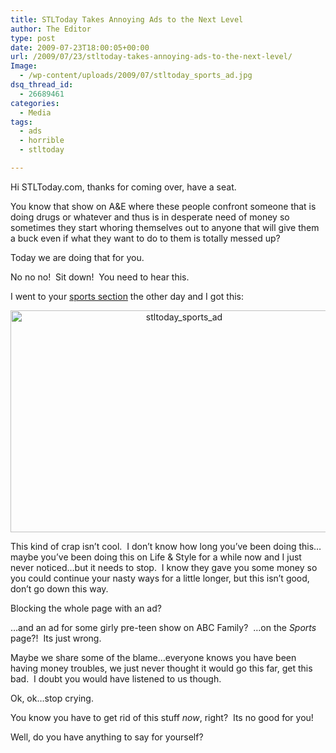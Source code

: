 ```yaml
---
title: STLToday Takes Annoying Ads to the Next Level
author: The Editor
type: post
date: 2009-07-23T18:00:05+00:00
url: /2009/07/23/stltoday-takes-annoying-ads-to-the-next-level/
Image:
  - /wp-content/uploads/2009/07/stltoday_sports_ad.jpg
dsq_thread_id:
  - 26689461
categories:
  - Media
tags:
  - ads
  - horrible
  - stltoday

---
```

Hi STLToday.com, thanks for coming over, have a seat.

You know that show on A&E where these people confront someone that is doing drugs or whatever and thus is in desperate need of money so sometimes they start whoring themselves out to anyone that will give them a buck even if what they want to do to them is totally messed up?

Today we are doing that for you.

No no no!  Sit down!  You need to hear this.

I went to your [sports section][1] the other day and I got this:

<p style="text-align: center;">
  <a href="http://punchingkitty.com/wp-content/uploads/2009/07/stltoday_sports_ad.jpg"><img class="aligncenter size-full wp-image-1047" title="stltoday_sports_ad" src="http://punchingkitty.com/wp-content/uploads/2009/07/stltoday_sports_ad.jpg" alt="stltoday_sports_ad" width="540" height="355" srcset="http://media.punchingkitty.com/wordpress/2009/07/stltoday_sports_ad.jpg 600w, http://media.punchingkitty.com/wordpress/2009/07/stltoday_sports_ad-300x197.jpg 300w" sizes="(max-width: 540px) 100vw, 540px" /></a>
</p>

This kind of crap isn&#8217;t cool.  I don&#8217;t know how long you&#8217;ve been doing this&#8230;maybe you&#8217;ve been doing this on Life & Style for a while now and I just never noticed&#8230;but it needs to stop.  I know they gave you some money so you could continue your nasty ways for a little longer, but this isn&#8217;t good, don&#8217;t go down this way.

Blocking the whole page with an ad?

&#8230;and an ad for some girly pre-teen show on ABC Family?  &#8230;on the _Sports_ page?!  Its just wrong.

Maybe we share some of the blame&#8230;everyone knows you have been having money troubles, we just never thought it would go this far, get this bad.  I doubt you would have listened to us though.

Ok, ok&#8230;stop crying.

You know you have to get rid of this stuff _now_, right?  Its no good for you!

Well, do you have anything to say for yourself?

 [1]: http://www.stltoday.com/sports
